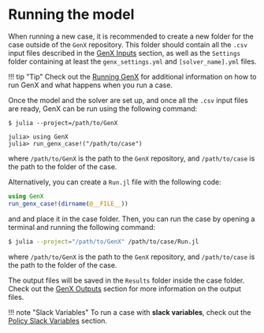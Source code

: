 # Running the model

When running a new case, it is recommended to create a new folder for the case outside of the `GenX` repository. This folder should contain all the `.csv` input files described in the [GenX Inputs](@ref) section, as well as the `Settings` folder containing at least the `genx_settings.yml` and `[solver_name].yml` files.  

!!! tip "Tip"
    Check out the [Running GenX](@ref) for additional information on how to run GenX and what happens when you run a case.

Once the model and the solver are set up, and once all the `.csv` input files are ready, GenX can be run using the following command:

```
$ julia --project=/path/to/GenX

julia> using GenX
julia> run_genx_case!("/path/to/case")
```

where `/path/to/GenX` is the path to the `GenX` repository, and `/path/to/case` is the path to the folder of the case. 

Alternatively, you can create a `Run.jl` file with the following code:

```julia
using GenX
run_genx_case!(dirname(@__FILE__))
```
and and place it in the case folder. Then, you can run the case by opening a terminal and running the following command:

```bash
$ julia --project="/path/to/GenX" /path/to/case/Run.jl
```
where `/path/to/GenX` is the path to the `GenX` repository, and `/path/to/case` is the path to the folder of the case.

The output files will be saved in the `Results` folder inside the case folder. Check out the [GenX Outputs](@ref) section for more information on the output files.

!!! note "Slack Variables"
    To run a case with **slack variables**, check out the [Policy Slack Variables](@ref) section.
